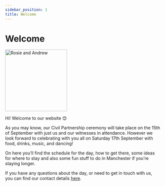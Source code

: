 ```yaml
---
sidebar_position: 1
title: Welcome
---
```


# Welcome

<img class="photo" src="/img/rosieandrew.jpg" alt="Rosie and Andrew" width="200px"/>

Hi! Welcome to our website 😊

As you may know, our Civil Partnership ceremony will take place on the 15th of September with just us and our witnesses in attendance. However we look forward to celebrating with you all on Saturday 17th September with food, drinks, music, and dancing!

On here you’ll find the schedule for the day, how to get there, some ideas for where to stay and also some fun stuff to do in Manchester if you’re staying longer.

If you have any questions about the day, or need to get in touch with us, you can find our contact details [here](contact.md).

